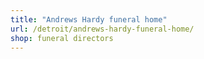 ```yaml
---
title: "Andrews Hardy funeral home"
url: /detroit/andrews-hardy-funeral-home/
shop: funeral directors
---
```

